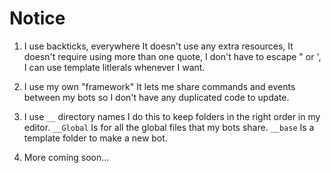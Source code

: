 # Notice

1. I use backticks, everywhere
  It doesn't use any extra resources,
  It doesn't require using more than one quote,
  I don't have to escape " or ',
  I can use template litlerals whenever I want.

2. I use my own "framework"
  It lets me share commands and events between my bots
  so I don't have any duplicated code to update.

3. I use `__` directory names
  I do this to keep folders in the right order in my editor.
  `__Global` Is for all the global files that my bots share.
  `__base` Is a template folder to make a new bot.

4. More coming soon...
